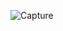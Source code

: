 
![Capture](https://user-images.githubusercontent.com/33928040/74609801-98529980-5113-11ea-8009-0d737e4efa31.PNG)
